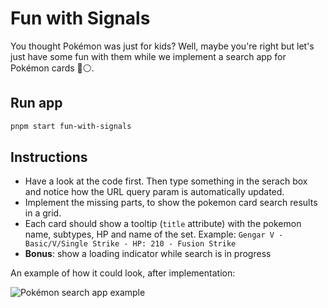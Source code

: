 # Fun with Signals

You thought Pokémon was just for kids? Well, maybe you're right but let's just have some fun with them while we implement a search app for Pokémon cards 🔴⚪.

## Run app

```bash
pnpm start fun-with-signals
```

## Instructions

- Have a look at the code first. Then type something in the serach box and notice how the URL query param is automatically updated.
- Implement the missing parts, to show the pokemon card search results in a grid.
- Each card should show a tooltip (`title` attribute) with the pokemon name, subtypes, HP and name of the set. Example: `Gengar V - Basic/V/Single Strike - HP: 210 - Fusion Strike`
- **Bonus**: show a loading indicator while search is in progress

An example of how it could look, after implementation:

![Pokémon search app example](./pokemon_search_app.gif)
